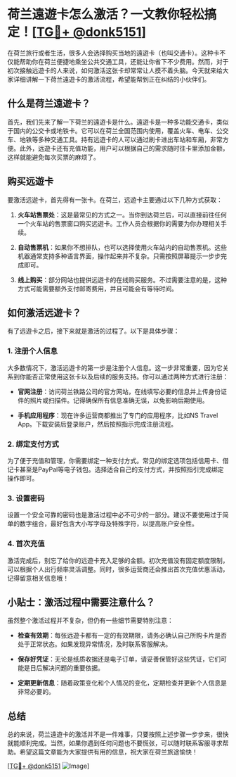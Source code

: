# 荷兰遠遊卡怎么激活？一文教你轻松搞定！[[TG💪+ @donk5151](https://t.me/s/donk5151)]

在荷兰旅行或者生活，很多人会选择购买当地的遠遊卡（也叫交通卡）。这种卡不仅能帮助你在荷兰便捷地乘坐公共交通工具，还能让你省下不少费用。然而，对于初次接触远遊卡的人来说，如何激活这张卡却常常让人摸不着头脑。今天就来给大家详细讲解一下荷兰遠遊卡的激活流程，希望能帮到正在纠结的小伙伴们。

## 什么是荷兰遠遊卡？

首先，我们先来了解一下荷兰的遠遊卡是什么。遠遊卡是一种多功能交通卡，类似于国内的公交卡或地铁卡。它可以在荷兰全国范围内使用，覆盖火车、电车、公交车、地铁等多种交通工具。持有远遊卡的人可以通过刷卡进出车站和车厢，非常方便。此外，远遊卡还有充值功能，用户可以根据自己的需求随时往卡里添加金额，这样就能避免每次买票的麻烦了。

## 购买远遊卡

要激活远遊卡，首先得有一张卡。在荷兰，远遊卡主要通过以下几种方式获取：

1. **火车站售票处**：这是最常见的方式之一。当你到达荷兰后，可以直接前往任何一个火车站的售票窗口购买远遊卡。工作人员会根据你的需要为你办理相关手续。
   
2. **自动售票机**：如果你不想排队，也可以选择使用火车站内的自动售票机。这些机器通常支持多种语言界面，操作起来并不复杂。只需按照屏幕提示一步步完成即可。

3. **线上购买**：部分网站也提供远遊卡的在线购买服务。不过需要注意的是，这种方式可能需要额外支付邮寄费用，并且可能会有等待时间。

## 如何激活远遊卡？

有了远遊卡之后，接下来就是激活的过程了。以下是具体步骤：

### 1. 注册个人信息

大多数情况下，激活远遊卡的第一步是注册个人信息。这一步非常重要，因为它关系到你能否正常使用这张卡以及后续的服务支持。你可以通过两种方式进行注册：

- **官网注册**：访问荷兰铁路公司的官方网站，在线填写必要的信息并上传身份证件的照片或扫描件。记得确保所有信息准确无误，以免影响后期使用。
  
- **手机应用程序**：现在许多运营商都推出了专门的应用程序，比如NS Travel App。下载安装后登录账户，然后按照指示完成注册流程。

### 2. 绑定支付方式

为了便于充值和管理，你需要绑定一种支付方式。常见的绑定选项包括信用卡、借记卡甚至是PayPal等电子钱包。选择适合自己的支付方式，并按照指引完成绑定操作即可。

### 3. 设置密码

设置一个安全可靠的密码也是激活过程中必不可少的一部分。建议不要使用过于简单的数字组合，最好包含大小写字母及特殊字符，以提高账户安全性。

### 4. 首次充值

激活完成后，别忘了给你的远遊卡充入足够的金额。初次充值没有固定额度限制，可以根据个人出行频率灵活调整。同时，很多运营商还会推出首次充值优惠活动，记得留意相关信息哦！

## 小贴士：激活过程中需要注意什么？

虽然整个激活过程并不复杂，但仍有一些细节需要特别注意：

- **检查有效期**：每张远遊卡都有一定的有效期限，请务必确认自己所购卡片是否处于正常状态。如果发现异常情况，及时联系客服解决。
  
- **保存好凭证**：无论是纸质收据还是电子订单，请妥善保管好这些凭证，它们可能是日后解决问题的重要依据。

- **定期更新信息**：随着政策变化和个人情况的变化，定期检查并更新个人信息是非常必要的。

## 总结

总的来说，荷兰遠遊卡的激活并不是一件难事，只要按照上述步骤一步步来，很快就能顺利完成。当然，如果你遇到任何问题也不要慌张，可以随时联系客服寻求帮助。希望这篇文章能为大家提供有用的信息，祝大家在荷兰旅途愉快！

[[TG💪+ @donk5151](https://t.me/s/donk5151) ![Image](https://i.postimg.cc/rwNCRYN7/Snipaste-2025-04-30-17-27-05.png)]